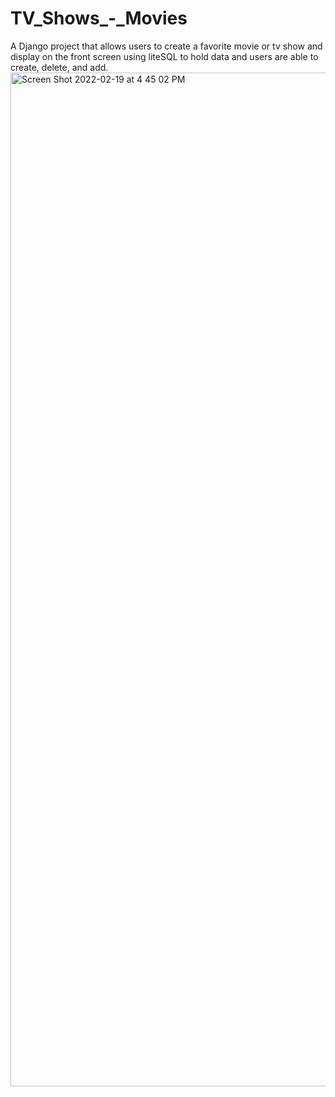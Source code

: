 # TV_Shows_-_Movies
A Django project that allows users to create a favorite movie or tv show and display on the front screen using liteSQL to hold data and users are able to create, delete, and add. 
<img width="1622" alt="Screen Shot 2022-02-19 at 4 45 02 PM" src="https://user-images.githubusercontent.com/57043715/154821648-7c7d6dc0-c9ff-4770-9f8e-47564fe4974c.png">
